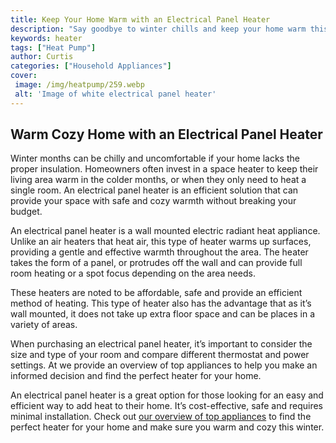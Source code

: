 ```yaml
---
title: Keep Your Home Warm with an Electrical Panel Heater
description: "Say goodbye to winter chills and keep your home warm this season with a quality electrical panel heater Learn how to choose the best heater for your space and maintain it through the cold months"
keywords: heater
tags: ["Heat Pump"]
author: Curtis
categories: ["Household Appliances"]
cover: 
 image: /img/heatpump/259.webp
 alt: 'Image of white electrical panel heater'
---
```

## Warm Cozy Home with an Electrical Panel Heater 

Winter months can be chilly and uncomfortable if your home lacks the proper insulation. Homeowners often invest in a space heater to keep their living area warm in the colder months, or when they only need to heat a single room. An electrical panel heater is an efficient solution that can provide your space with safe and cozy warmth without breaking your budget.

An electrical panel heater is a wall mounted electric radiant heat appliance. Unlike an air heaters that heat air, this type of heater warms up surfaces, providing a gentle and effective warmth throughout the area. The heater takes the form of a panel, or protrudes off the wall and can provide full room heating or a spot focus depending on the area needs. 

These heaters are noted to be affordable, safe and provide an efficient method of heating. This type of heater also has the advantage that as it’s wall mounted, it does not take up extra floor space and can be places in a variety of areas.

When purchasing an electrical panel heater, it’s important to consider the size and type of your room and compare different thermostat and power settings. At we provide an overview of top appliances to help you make an informed decision and find the perfect heater for your home. 

An electrical panel heater is a great option for those looking for an easy and efficient way to add heat to their home. It’s cost-effective, safe and requires minimal installation. Check out [our overview of top appliances](./pages/appliance-overview) to find the perfect heater for your home and make sure you warm and cozy this winter.
